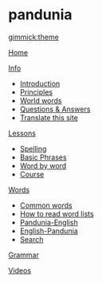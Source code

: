 # pandunia
[gimmick:theme](readable)

[Home](index.md)

[Info]()

  * [Introduction](dunia_pijin.md)
  * [Principles](filsofi.md)
  * [World words](loga.md)
  * [Questions & Answers](kia_i_dap.md)
  * [Translate this site](baxa_do_baxa.md)

[Lessons]()

  * [Spelling](abc.md)
  * [Basic Phrases](jumla.md)
  * [Word by word](loga_na_loga.md)
  * [Course](darse.md)

[Words]()

  * [Common words](putong_loga.md)
  * [How to read word lists](howto.md)
  * [Pandunia-English](pandunia-english.md)
  * [English-Pandunia](english-pandunia.md)
  * [Search](tiddly.html)

[Grammar](baxa_kanun.md)

[Videos](../pandunia/video.md)


